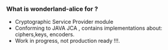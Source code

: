 ### What is wonderland-alice for ? ###

* Cryptographic Service Provider module
* Conforming to JAVA JCA , contains implementations about: ciphers,keys, encoders.
* Work in progress, not production ready !!!.


